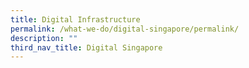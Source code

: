 ```yaml
---
title: Digital Infrastructure
permalink: /what-we-do/digital-singapore/permalink/
description: ""
third_nav_title: Digital Singapore
---
```

